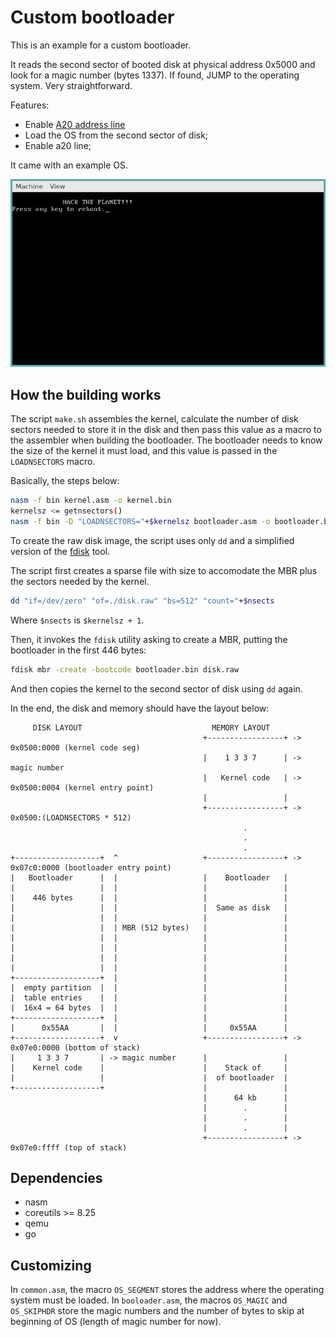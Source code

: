 # Custom bootloader

This is an example for a custom bootloader.

It reads the second sector of booted disk at physical address 0x5000 and
look for a magic number (bytes 1337). If found, JUMP to the operating
system. Very straightforward.

Features:

- Enable [A20 address line](http://wiki.osdev.org/A20_Line)
- Load the OS from the second sector of disk;
- Enable a20 line;

It came with an example OS.

![screenshot](./kernel.png)

## How the building works

The script `make.sh` assembles the kernel, calculate the number of
disk sectors needed to store it in the disk and then pass this value
as a macro to the assembler when building the bootloader. The
bootloader needs to know the size of the kernel it must load, and this
value is passed in the `LOADNSECTORS` macro.

Basically, the steps below:

```sh
nasm -f bin kernel.asm -o kernel.bin
kernelsz <= getnsectors()
nasm -f bin -D "LOADNSECTORS="+$kernelsz bootloader.asm -o bootloader.bin
```

To create the raw disk image, the script uses only `dd` and a simplified
version of the
[fdisk](https://github.com/tiago4orion/enzo/tree/feat/fdisk/cmd/fdisk)
tool.

The script first creates a sparse file with size to accomodate the MBR
plus the sectors needed by the kernel.

```sh
dd "if=/dev/zero" "of=./disk.raw" "bs=512" "count="+$nsects
```

Where `$nsects` is `$kernelsz + 1`.

Then, it invokes the `fdisk` utility asking to create a MBR, putting
the bootloader in the first 446 bytes:

```sh
fdisk mbr -create -bootcode bootloader.bin disk.raw
```

And then copies the kernel to the second sector of disk using `dd` again.

In the end, the disk and memory should have the layout below:

         DISK LAYOUT                             MEMORY LAYOUT
                                               +-----------------+ -> 0x0500:0000 (kernel code seg)
                                               |    1 3 3 7      | -> magic number
                                               |   Kernel code   | -> 0x0500:0004 (kernel entry point)
                                               |                 |
                                               +-----------------+ -> 0x0500:(LOADNSECTORS * 512)
                                                        .
                                                        .
                                                        .
    +-------------------+  ^                   +-----------------+ -> 0x07c0:0000 (bootloader entry point)
    |   Bootloader      |  |                   |    Bootloader   |
    |                   |  |                   |                 |
    |    446 bytes      |  |                   |                 |
    |                   |  |                   |  Same as disk   |
    |                   |  |                   |                 |
    |                   |  | MBR (512 bytes)   |                 |
    |                   |  |                   |                 |
    |                   |  |                   |                 |
    |                   |  |                   |                 |
    |                   |  |                   |                 |
    +-------------------+  |                   |                 |
    |  empty partition  |  |                   |                 |
    |  table entries    |  |                   |                 |
    |  16x4 = 64 bytes  |  |                   |                 |
    +-------------------+  |                   |                 |
    |      0x55AA       |  |                   |     0x55AA      |
    +-------------------+  v                   +-----------------+ -> 0x07e0:0000 (bottom of stack)
    |     1 3 3 7       | -> magic number      |                 |
    |    Kernel code    |                      |    Stack of     |
    |                   |                      |  of bootloader  |
    +-------------------+                      |                 |
                                               |      64 kb      |
                                               |        .        |
                                               |        .        |
                                               |        .        |
                                               +-----------------+ -> 0x07e0:ffff (top of stack)

## Dependencies

- nasm
- coreutils >= 8.25
- qemu
- go

## Customizing

In `common.asm`, the macro `OS_SEGMENT` stores the address where the
operating system must be loaded.
In `booloader.asm`, the macros `OS_MAGIC` and `OS_SKIPHDR` store the
magic numbers and the number of bytes to skip at beginning of OS
(length of magic number for now).
